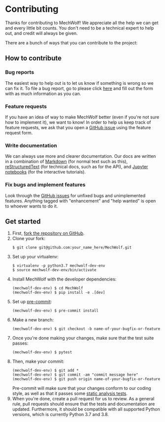 # Contributing

Thanks for contributing to MechWolf!
We appreciate all the help we can get and every little bit counts.
You don't need to be a technical expert to help out, and credit will always be given.

There are a bunch of ways that you can contribute to the project:

## How to contribute

### Bug reports

The easiest way to help out is to let us know if something is wrong so we can fix it.
To file a bug report, go to please click [here](https://github.com/Benjamin-Lee/MechWolf/issues/new?assignees=&labels=bug&template=bug_report.md&title=) and fill out the form with as much information as you can.

### Feature requests

If you have an idea of way to make MechWolf better (even if you're not sure how to implement it), we want to know!
In order to help us keep track of feature requests, we ask that you open a [GitHub issue](https://github.com/Benjamin-Lee/MechWolf/issues/new?assignees=&labels=&template=feature_request.md&title=) using the feature request form.

### Write documentation

We can always use more and clearer documentation.
Our docs are written in a combination of [Markdown](https://commonmark.org/help/) (for normal text such as this), [reStructuredText](http://www.sphinx-doc.org/en/master/usage/restructuredtext/basics.html) (for technical docs, such as for the API), and [Jupyter notebooks](https://jupyter-notebook.readthedocs.io/en/stable/) (for the interactive tutorials).

### Fix bugs and implement features

Look through the [GitHub issues](https://github.com/Benjamin-Lee/MechWolf/issues/) for unfixed bugs and unimplemented features.
Anything tagged with "enhancement" and "help wanted" is open to whoever wants to do it.

## Get started

1. First, [fork the repository on GitHub](https://github.com/Benjamin-Lee/MechWolf).
1. Clone your fork:
    ```
    $ git clone git@github.com:your_name_here/MechWolf.git
    ```
1. Set up your virtualenv:
    ```
    $ virtualenv -p python3.7 mechwolf-dev-env
    $ source mechwolf-dev-env/bin/activate
    ```
1. Install MechWolf with the developer dependencies:
    ```
    (mechwolf-dev-env) $ cd MechWolf
    (mechwolf-dev-env) $ pip install -e .[dev]
    ```
1. Set up [pre-commit](https://pre-commit.com/):
    ```
    (mechwolf-dev-env) $ pre-commit install
    ```
1. Make a new branch:
    ```
    (mechwolf-dev-env) $ git checkout -b name-of-your-bugfix-or-feature
    ```
1. Once you're done making your changes, make sure that the test suite passes:
    ```
    (mechwolf-dev-env) $ pytest
    ```
1. Then, make your commit:
    ```
    (mechwolf-dev-env) $ git add *
    (mechwolf-dev-env) $ git commit -am "commit message here"
    (mechwolf-dev-env) $ git push origin name-of-your-bugfix-or-feature
    ```
    Pre-commit will make sure that your changes conform to our coding style, as well as that it passes some [static analysis tests](http://flake8.pycqa.org/en/latest/).
1. When you're done, create a pull request for us to review.
    As a general rule, pull requests should ensure that the tests and documentation are updated.
    Furthermore, it should be compatible with all supported Python versions, which is currently Python 3.7 and 3.8.
